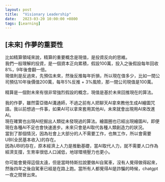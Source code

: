 ```yaml
---
layout: post
title:  "Visionary Leadership"
date:   2023-03-20 10:00:00 +0800
tags: [Learning]
---
```


## [未來] 作夢的重要性
比如精算領域來說，精算的重要概念是現值，是投資反向的思維。  
我們一般理解的投資，是一個資本正向累積，假設100萬，投入之後假設每年回收8%，9年後會翻一倍。  
現值則是反過來，先預估未來，然後反推每年折損，所以現在值多少，比如一間公司預估10年後價值200萬，每年5%反推 + 3%風險，那一間公司現值是100萬。  

精算是一個對未來有很非常強烈假設的概念，現值是基於未來回推現在的算法。  

我的作夢，雖然雷亞徵AI溝通師，不過之前有人把聊天AI拿來教他生成AI繪圖咒語。我以前想過一件事，如果AI可以拿來套用其他AI，未來就會出現用AI來改進AI。  
現在確實也出現AI挖掘出人類從未發現過的算法。繪圖圈也已經出現繪圖AI，即便現在各種AI不足也會快速進步。未來只會是AI取代各種人類創造力的狀況。  
當到了那個情況，因為社會上大部分的人不需要工作，也無工作，所以會需要UBI(全民基本收入)的存在。  
因為UBI的存在，原本經濟上人力是推動基礎，當AI取代人力，就不需要人口作為經濟支撐，生育率很低人口減低，地球環境壓力也更小。  

你可能會覺得這個太遠，但是當時特斯拉說要做AI自駕車，沒有人覺得做得起來，然後四年之後自駕車已經是在路上跑。當所有人都覺得AI是詐騙的時候，chatgpt一夜之間冒出來。  

